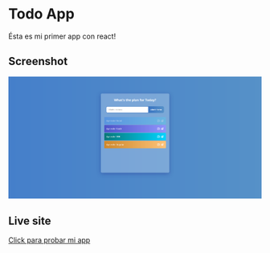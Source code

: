 # Todo App

Ésta es mi primer app con react!


## Screenshot

![](./preview.png)


## Live site

 [Click para probar mi app](https://todoapp-manuelnelson.netlify.app/)


